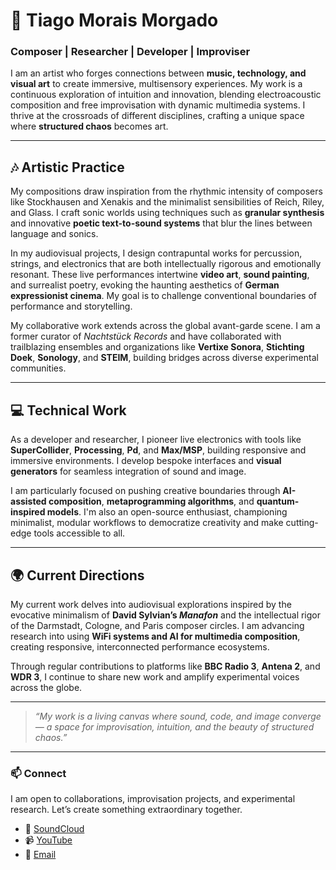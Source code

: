 # 👋 Tiago Morais Morgado

### **Composer | Researcher | Developer | Improviser**

I am an artist who forges connections between **music, technology, and visual art** to create immersive, multisensory experiences. My work is a continuous exploration of intuition and innovation, blending electroacoustic composition and free improvisation with dynamic multimedia systems. I thrive at the crossroads of different disciplines, crafting a unique space where **structured chaos** becomes art.

-----

## 🎶 Artistic Practice

My compositions draw inspiration from the rhythmic intensity of composers like Stockhausen and Xenakis and the minimalist sensibilities of Reich, Riley, and Glass. I craft sonic worlds using techniques such as **granular synthesis** and innovative **poetic text-to-sound systems** that blur the lines between language and sonics.

In my audiovisual projects, I design contrapuntal works for percussion, strings, and electronics that are both intellectually rigorous and emotionally resonant. These live performances intertwine **video art**, **sound painting**, and surrealist poetry, evoking the haunting aesthetics of **German expressionist cinema**. My goal is to challenge conventional boundaries of performance and storytelling.

My collaborative work extends across the global avant-garde scene. I am a former curator of *Nachtstück Records* and have collaborated with trailblazing ensembles and organizations like **Vertixe Sonora**, **Stichting Doek**, **Sonology**, and **STEIM**, building bridges across diverse experimental communities.

-----

## 💻 Technical Work

As a developer and researcher, I pioneer live electronics with tools like **SuperCollider**, **Processing**, **Pd**, and **Max/MSP**, building responsive and immersive environments. I develop bespoke interfaces and **visual generators** for seamless integration of sound and image.

I am particularly focused on pushing creative boundaries through **AI-assisted composition**, **metaprogramming algorithms**, and **quantum-inspired models**. I'm also an open-source enthusiast, championing minimalist, modular workflows to democratize creativity and make cutting-edge tools accessible to all.

-----

## 🌍 Current Directions

My current work delves into audiovisual explorations inspired by the evocative minimalism of **David Sylvian’s *Manafon*** and the intellectual rigor of the Darmstadt, Cologne, and Paris composer circles. I am advancing research into using **WiFi systems and AI for multimedia composition**, creating responsive, interconnected performance ecosystems.

Through regular contributions to platforms like **BBC Radio 3**, **Antena 2**, and **WDR 3**, I continue to share new work and amplify experimental voices across the globe.

-----

> *“My work is a living canvas where sound, code, and image converge — a space for improvisation, intuition, and the beauty of structured chaos.”*

-----

### 📫 Connect

I am open to collaborations, improvisation projects, and experimental research. Let’s create something extraordinary together.

  * 🎵 [SoundCloud](https://www.google.com/search?q=%23)
  * 📹 [YouTube](https://www.google.com/search?q=%23)
  * 📧 [Email](https://www.google.com/search?q=%23)

